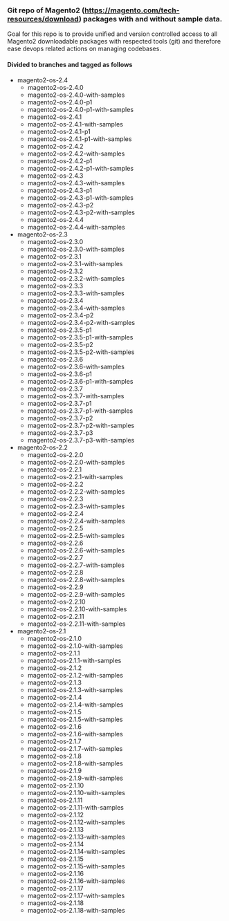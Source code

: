 ### Git repo of Magento2 (https://magento.com/tech-resources/download) packages with and without sample data.

Goal for this repo is to provide unified and version controlled access to all Magento2
downloadable packages with respected tools (git) and therefore ease devops related actions on managing codebases.

#### Divided to branches and tagged as follows

* magento2-os-2.4
  * magento2-os-2.4.0
  * magento2-os-2.4.0-with-samples
  * magento2-os-2.4.0-p1
  * magento2-os-2.4.0-p1-with-samples
  * magento2-os-2.4.1
  * magento2-os-2.4.1-with-samples
  * magento2-os-2.4.1-p1
  * magento2-os-2.4.1-p1-with-samples
  * magento2-os-2.4.2
  * magento2-os-2.4.2-with-samples
  * magento2-os-2.4.2-p1
  * magento2-os-2.4.2-p1-with-samples
  * magento2-os-2.4.3
  * magento2-os-2.4.3-with-samples
  * magento2-os-2.4.3-p1
  * magento2-os-2.4.3-p1-with-samples
  * magento2-os-2.4.3-p2
  * magento2-os-2.4.3-p2-with-samples
  * magento2-os-2.4.4
  * magento2-os-2.4.4-with-samples
* magento2-os-2.3
  * magento2-os-2.3.0
  * magento2-os-2.3.0-with-samples
  * magento2-os-2.3.1
  * magento2-os-2.3.1-with-samples
  * magento2-os-2.3.2
  * magento2-os-2.3.2-with-samples
  * magento2-os-2.3.3
  * magento2-os-2.3.3-with-samples
  * magento2-os-2.3.4
  * magento2-os-2.3.4-with-samples
  * magento2-os-2.3.4-p2
  * magento2-os-2.3.4-p2-with-samples
  * magento2-os-2.3.5-p1
  * magento2-os-2.3.5-p1-with-samples
  * magento2-os-2.3.5-p2
  * magento2-os-2.3.5-p2-with-samples
  * magento2-os-2.3.6
  * magento2-os-2.3.6-with-samples
  * magento2-os-2.3.6-p1
  * magento2-os-2.3.6-p1-with-samples
  * magento2-os-2.3.7
  * magento2-os-2.3.7-with-samples
  * magento2-os-2.3.7-p1
  * magento2-os-2.3.7-p1-with-samples
  * magento2-os-2.3.7-p2
  * magento2-os-2.3.7-p2-with-samples
  * magento2-os-2.3.7-p3
  * magento2-os-2.3.7-p3-with-samples
* magento2-os-2.2
  * magento2-os-2.2.0
  * magento2-os-2.2.0-with-samples
  * magento2-os-2.2.1
  * magento2-os-2.2.1-with-samples
  * magento2-os-2.2.2
  * magento2-os-2.2.2-with-samples
  * magento2-os-2.2.3
  * magento2-os-2.2.3-with-samples
  * magento2-os-2.2.4
  * magento2-os-2.2.4-with-samples
  * magento2-os-2.2.5
  * magento2-os-2.2.5-with-samples
  * magento2-os-2.2.6
  * magento2-os-2.2.6-with-samples
  * magento2-os-2.2.7
  * magento2-os-2.2.7-with-samples
  * magento2-os-2.2.8
  * magento2-os-2.2.8-with-samples
  * magento2-os-2.2.9
  * magento2-os-2.2.9-with-samples
  * magento2-os-2.2.10
  * magento2-os-2.2.10-with-samples
  * magento2-os-2.2.11
  * magento2-os-2.2.11-with-samples
* magento2-os-2.1
  * magento2-os-2.1.0
  * magento2-os-2.1.0-with-samples
  * magento2-os-2.1.1
  * magento2-os-2.1.1-with-samples
  * magento2-os-2.1.2
  * magento2-os-2.1.2-with-samples
  * magento2-os-2.1.3
  * magento2-os-2.1.3-with-samples
  * magento2-os-2.1.4
  * magento2-os-2.1.4-with-samples
  * magento2-os-2.1.5
  * magento2-os-2.1.5-with-samples
  * magento2-os-2.1.6
  * magento2-os-2.1.6-with-samples
  * magento2-os-2.1.7
  * magento2-os-2.1.7-with-samples
  * magento2-os-2.1.8
  * magento2-os-2.1.8-with-samples
  * magento2-os-2.1.9
  * magento2-os-2.1.9-with-samples
  * magento2-os-2.1.10
  * magento2-os-2.1.10-with-samples
  * magento2-os-2.1.11
  * magento2-os-2.1.11-with-samples
  * magento2-os-2.1.12
  * magento2-os-2.1.12-with-samples
  * magento2-os-2.1.13
  * magento2-os-2.1.13-with-samples
  * magento2-os-2.1.14
  * magento2-os-2.1.14-with-samples
  * magento2-os-2.1.15
  * magento2-os-2.1.15-with-samples
  * magento2-os-2.1.16
  * magento2-os-2.1.16-with-samples
  * magento2-os-2.1.17
  * magento2-os-2.1.17-with-samples
  * magento2-os-2.1.18
  * magento2-os-2.1.18-with-samples
